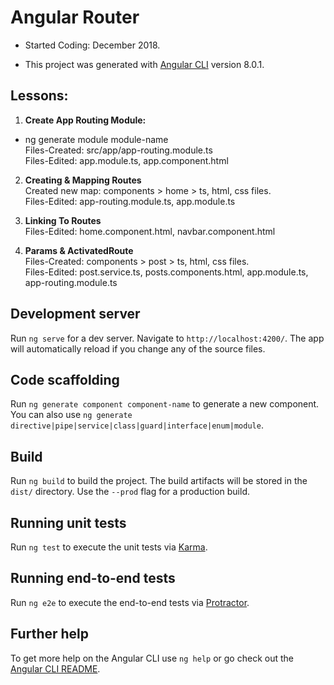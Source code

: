 # Angular Router

- Started Coding: December 2018.

- This project was generated with [Angular CLI](https://github.com/angular/angular-cli) version 8.0.1.

## Lessons:

1. <b>Create App Routing Module:</b> <br>
- ng generate module module-name <br>
Files-Created: src/app/app-routing.module.ts <br>
Files-Edited: app.module.ts, app.component.html

2. <b>Creating & Mapping Routes</b> <br>
Created new map: components > home > ts, html, css files. <br>
Files-Edited: app-routing.module.ts, app.module.ts

3. <b>Linking To Routes</b> <br>
Files-Edited: home.component.html, navbar.component.html

4. <b>Params & ActivatedRoute</b> <br>
Files-Created: components > post > ts, html, css files. <br>
Files-Edited: post.service.ts, posts.components.html, app.module.ts, app-routing.module.ts 

## Development server

Run `ng serve` for a dev server. Navigate to `http://localhost:4200/`. The app will automatically reload if you change any of the source files.

## Code scaffolding

Run `ng generate component component-name` to generate a new component. You can also use `ng generate directive|pipe|service|class|guard|interface|enum|module`.

## Build

Run `ng build` to build the project. The build artifacts will be stored in the `dist/` directory. Use the `--prod` flag for a production build.

## Running unit tests

Run `ng test` to execute the unit tests via [Karma](https://karma-runner.github.io).

## Running end-to-end tests

Run `ng e2e` to execute the end-to-end tests via [Protractor](http://www.protractortest.org/).

## Further help

To get more help on the Angular CLI use `ng help` or go check out the [Angular CLI README](https://github.com/angular/angular-cli/blob/master/README.md).
